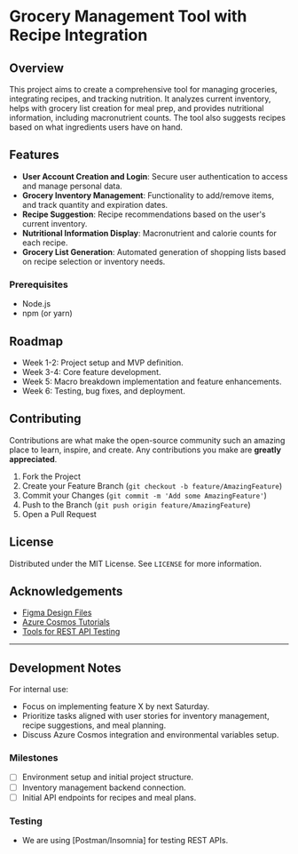 # Grocery Management Tool with Recipe Integration

## Overview
This project aims to create a comprehensive tool for managing groceries, integrating recipes, and tracking nutrition. It analyzes current inventory, helps with grocery list creation for meal prep, and provides nutritional information, including macronutrient counts. The tool also suggests recipes based on what ingredients users have on hand.

## Features
- **User Account Creation and Login**: Secure user authentication to access and manage personal data.
- **Grocery Inventory Management**: Functionality to add/remove items, and track quantity and expiration dates.
- **Recipe Suggestion**: Recipe recommendations based on the user's current inventory.
- **Nutritional Information Display**: Macronutrient and calorie counts for each recipe.
- **Grocery List Generation**: Automated generation of shopping lists based on recipe selection or inventory needs.

### Prerequisites
- Node.js 
- npm (or yarn)

## Roadmap
- Week 1-2: Project setup and MVP definition.
- Week 3-4: Core feature development.
- Week 5: Macro breakdown implementation and feature enhancements.
- Week 6: Testing, bug fixes, and deployment.

## Contributing
Contributions are what make the open-source community such an amazing place to learn, inspire, and create. Any contributions you make are **greatly appreciated**.

1. Fork the Project
2. Create your Feature Branch (`git checkout -b feature/AmazingFeature`)
3. Commit your Changes (`git commit -m 'Add some AmazingFeature'`)
4. Push to the Branch (`git push origin feature/AmazingFeature`)
5. Open a Pull Request

## License
Distributed under the MIT License. See `LICENSE` for more information.

## Acknowledgements
- [Figma Design Files]()
- [Azure Cosmos Tutorials]()
- [Tools for REST API Testing]()

---

## Development Notes
For internal use:
- Focus on implementing feature X by next Saturday.
- Prioritize tasks aligned with user stories for inventory management, recipe suggestions, and meal planning.
- Discuss Azure Cosmos integration and environmental variables setup.

### Milestones
- [ ] Environment setup and initial project structure.
- [ ] Inventory management backend connection.
- [ ] Initial API endpoints for recipes and meal plans.

### Testing
- We are using [Postman/Insomnia] for testing REST APIs. 
